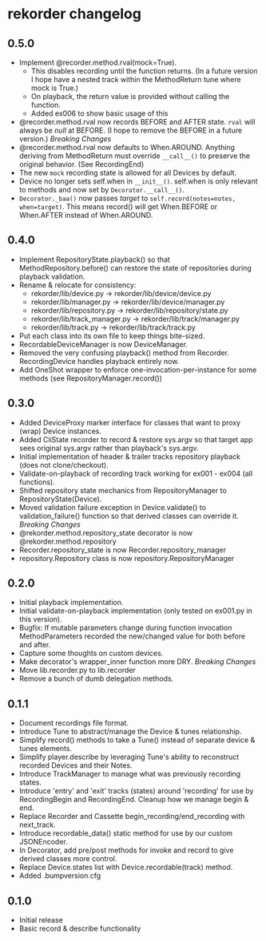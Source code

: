# rekorder changelog

0.5.0
-----
- Implement @recorder.method.rval(mock=True).
  - This disables recording until the function returns.
    (In a future version I hope have a nested track within the MethodReturn tune where mock is True.)
  - On playback, the return value is provided without calling the function.
  - Added ex006 to show basic usage of this
- @recorder.method.rval now records BEFORE and AFTER state. `rval` will always be _null_ at BEFORE.
  (I hope to remove the BEFORE in a future version.)
*Breaking Changes*
- @recorder.method.rval now defaults to When.AROUND.
  Anything deriving from MethodReturn must override `__call__()` to preserve the original behavior. (See RecordingEnd)
- The new `mock` recording state is allowed for all Devices by default.
- Device no longer sets self.when in `__init__()`. self.when is only relevant to methods and now set by `Decorator.__call__()`.
- `Decorator._baa()` now passes _target_ to `self.record(notes=notes, when=target)`. This means record() will get When.BEFORE or When.AFTER instead of When.AROUND.

0.4.0
-----
- Implement RepositoryState.playback() so that MethodRepository.before() can restore the state of repositories during playback validation.
- Rename & relocate for consistency:
  - rekorder/lib/device.py -> rekorder/lib/device/device.py
  - rekorder/lib/manager.py -> rekorder/lib/device/manager.py
  - rekorder/lib/repository.py -> rekorder/lib/repository/state.py
  - rekorder/lib/track_manager.py -> rekorder/lib/track/manager.py
  - rekorder/lib/track.py -> rekorder/lib/track/track.py
- Put each class into its own file to keep things bite-sized.
- RecordableDeviceManager is now DeviceManager.
- Removed the very confusing playback() method from Recorder. RecordingDevice handles playback entirely now.
- Add OneShot wrapper to enforce one-invocation-per-instance for some methods (see RepositoryManager.record())


0.3.0
-----
- Added DeviceProxy marker interface for classes that want to proxy (wrap) Device instances.
- Added CliState recorder to record & restore sys.argv so that target app sees original sys.argv rather than playback's sys.argv.
- Initial implementation of header & trailer tracks repository playback (does not clone/checkout).
- Validate-on-playback of recording track working for ex001 - ex004 (all functions).
- Shifted repository state mechanics from RepositoryManager to RepositoryState(Device).
- Moved validation failure exception in Device.validate() to validation_failure() function so that derived classes can override it.
*Breaking Changes*
- @rekorder.method.repository_state decorator is now @rekorder.method.repository
- Recorder.repository_state is now Recorder.repository_manager
- repository.Repository class is now repository.RepositoryManager

0.2.0
-----
- Initial playback implementation.
- Initial validate-on-playback implementation (only tested on ex001.py in this version).
- Bugfix: If mutable parameters change during function invocation MethodParameters recorded the new/changed value for both before and after.
- Capture some thoughts on custom devices.
- Make decorator's wrapper_inner function more DRY.
*Breaking Changes*
- Move lib.recorder.py to lib.recorder
- Remove a bunch of dumb delegation methods.

0.1.1
-----
- Document recordings file format.
- Introduce Tune to abstract/manage the Device & tunes relationship.
- Simplify record() methods to take a Tune() instead of separate device & tunes elements.
- Simplify player.describe by leveraging Tune's ability to reconstruct recorded Devices and their Notes.
- Introduce TrackManager to manage what was previously recording states.
- Introduce 'entry' and 'exit' tracks (states) around 'recording' for use by RecordingBegin and RecordingEnd. Cleanup how we manage begin & end.
- Replace Recorder and Cassette begin_recording/end_recording with next_track.
- Introduce recordable_data() static method for use by our custom JSONEncoder.
- In Decorator, add pre/post methods for invoke and record to give derived classes more control.
- Replace Device.states list with Device.recordable(track) method.
- Added .bumpversion.cfg

0.1.0
-----
- Initial release
- Basic record & describe functionality

